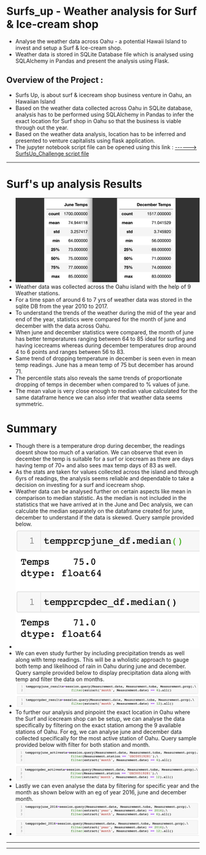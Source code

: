 # **Surfs_up - Weather analysis for Surf & Ice-cream shop**
- Analyse the weather data across Oahu - a potential Hawaii Island to invest and setup a Surf & Ice-cream shop.
- Weather data is stored in SQLite Database file which is analysed using SQLAlchemy in Pandas and present the analysis using Flask. 
## Overview of the Project :
- Surfs Up, is about surf & icecream shop business venture in Oahu, an Hawaiian Island
- Based on the weather data collected across Oahu in SQLite database, analysis has to be performed using SQLAlchemy in Pandas to infer the exact location for Surf shop in Oahu so that the business is viable through out the year.
- Based on the weather data analysis, location has to be inferred and presented to venture capitalists using flask application.
- The jupyter notebook script file can be opened using this link : <a href="https://github.com/VinuthaBS/Surfs_up/blob/main/SurfsUp_Challenge.ipynb">------> SurfsUp_Challenge script file</a>
---
# **Surf's up analysis Results**
- <img src = "Resources/June_Dec_TempStats.png"></img>
- Weather data was collected across the Oahu island with the help of 9 Weather stations.
- For a time span of around 6 to 7 yrs of weather data was stored in the sqlite DB from the year 2010 to 2017.
- To understand the trends of the weather during the mid of the year and end of the year, statistics were compared for the month of june and december with the data across Oahu. 
- When june and december statistics were compared, the month of june has better temperatures ranging between 64 to 85 ideal for surfing and having icecreams whereas during december temperatures drop around 4 to 6 points and ranges between 56 to 83. 
- Same trend of dropping temperature in december is seen even in mean temp readings. June has a mean temp of 75 but december has around 71.
- The percentile stats also reveals the same trends of proportionate dropping of temps in december when compared to % values of june. 
- The mean value is very close enough to median value calculated for the same dataframe hence we can also infer that weather data seems symmetric.
# **Summary**
- Though there is a temperature drop during december, the readings doesnt show too much of a variation. We can observe that even in december the temp is suitable for a surf or icecream as there are days having temp of 70+ and also sees max temp days of 83 as well.
- As the stats are taken for values collected across the island and through 6yrs of readings, the analysis seems reliable and dependable to take a decision on investing for a surf and icecream shop. 
- Weather data can be analysed further on certain aspects like mean in comparison to median statistic. As the median is not included in the statistics that we have arrived at in the June and Dec analysis, we can calculate the median separately on the dataframe created for june, december to understand if the data is skewed. Query sample provided below.
- <img src = "Resources/median_query.png"></img>
- We can even study further by including precipitation trends as well along with temp readings. This will be a wholistic approach to gauge both temp and likelihood of rain in Oahu during june and december. Query sample provided below to display precipitation data along with temp and filter the data on months.
- <img src = "Resources/Temp_Precipitationquery.png"></img>
- To further our analysis and pinpoint the exact location in Oahu where the Surf and icecream shop can be setup, we can analyse the data specifically by filtering on the exact station among the 9 available stations of Oahu. For eg, we can analyse june and december data collected specifically for the most active station of Oahu. Query sample provided below with filter for both station and month.
- <img src = "Resources/station_monthquery.png"></img>
- Lastly we can even analyse the data by filtering for specific year and the month as shown below with an eg of year 2016, june and december month.
- <img src = "Resources/2016_monthquery.png"></img>
---
---